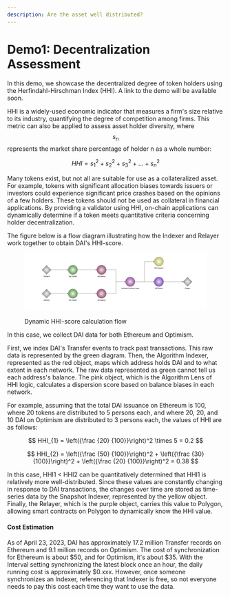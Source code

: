 ```yaml
---
description: Are the asset well distributed?
---
```


# Demo1: Decentralization Assessment

In this demo, we showcase the decentralized degree of token holders using the Herfindahl-Hirschman Index (HHI). A link to the demo will be available soon.

HHI is a widely-used economic indicator that measures a firm's size relative to its industry, quantifying the degree of competition among firms. This metric can also be applied to assess asset holder diversity, where $$s_{n}$$ represents the market share percentage of holder n as a whole number:&#x20;

$$
HHI = s_{1}^{2} + s_{2}^{2} + s_{3}^{2} + ... + s_{n}^{2}
$$

Many tokens exist, but not all are suitable for use as a collateralized asset. For example, tokens with significant allocation biases towards issuers or investors could experience significant price crashes based on the opinions of a few holders. These tokens should not be used as collateral in financial applications. By providing a validator using HHI, on-chain applications can dynamically determine if a token meets quantitative criteria concerning holder decentralization.

The figure below is a flow diagram illustrating how the Indexer and Relayer work together to obtain DAI's HHI-score.

<figure><img src="../../.gitbook/assets/Screenshot 2023-04-26 at 11.11.18.png" alt=""><figcaption><p>Dynamic HHI-score calculation flow</p></figcaption></figure>

In this case, we collect DAI data for both Ethereum and Optimism.

First, we index DAI's Transfer events to track past transactions. This raw data is represented by the green diagram. Then, the Algorithm Indexer, represented as the red object, maps which address holds DAI and to what extent in each network. The raw data represented as green cannot tell us each address's balance. The pink object, which is the Algorithm Lens of HHI logic, calculates a dispersion score based on balance biases in each network.

For example, assuming that the total DAI issuance on Ethereum is 100, where 20 tokens are distributed to 5 persons each, and where 20, 20, and 10 DAI on Optimism are distributed to 3 persons each, the values of HHI are as follows:

$$
HHI_{1} = \left({\frac {20} {100}}\right)^2 \times 5 = 0.2
$$

$$
HHI_{2} = \left({\frac {50} {100}}\right)^2 + \left({\frac {30} {100}}\right)^2 + \left({\frac {20} {100}}\right)^2  = 0.38
$$

In this case, HHI1 < HHI2 can be quantitatively determined that HHI1 is relatively more well-distributed. Since these values are constantly changing in response to DAI transactions, the changes over time are stored as time-series data by the Snapshot Indexer, represented by the yellow object. Finally, the Relayer, which is the purple object, carries this value to Polygon, allowing smart contracts on Polygon to dynamically know the HHI value.

#### Cost Estimation

As of April 23, 2023, DAI has approximately 17.2 million Transfer records on Ethereum and 9.1 million records on Optimism. The cost of synchronization for Ethereum is about $50, and for Optimism, it's about $35. With the Interval setting synchronizing the latest block once an hour, the daily running cost is approximately $0.xxx. However, once someone synchronizes an Indexer, referencing that Indexer is free, so not everyone needs to pay this cost each time they want to use the data.
